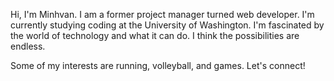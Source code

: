 Hi, I'm Minhvan. I am a former project manager turned web developer. I'm currently studying coding at the University of Washington. I'm fascinated by the world of technology and what it can do. I think the possibilities are endless.

Some of my interests are running, volleyball, and games. Let's connect!
